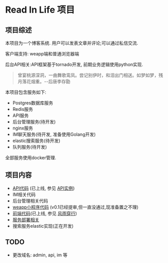 # Read In Life 项目

## 项目综述
本项目为一个博客系统. 用户可以发表文章并评论;可以通过私信交流. 

客户端支持: weapp端和普通浏览器端

后台API相关:API框架基于tornado开发, 前期业务逻辑使用python实现.

> 曾宴桃源深洞，一曲舞歌鸾凤。尝记别伊时，和泪出门相送。如梦如梦，残月落花烟重。--后唐李存勖

本项目包含服务如下:
* Postgres数据库服务
* Redis服务
* API服务
* 后台管理服务(待开发)
* nginx服务
* IM聊天服务(待开发, 准备使用Golang开发)
* elastic搜索服务(待开发)
* 队列服务(待开发)

全部服务使用docker管理.

## 项目内容
+ [API代码](https://github.com/glrh111/read_in_life_api) (已上线, 参见 [API实例](http://glrh11.com/ping/ping))
+ IM相关代码
+ 后台管理相关代码
+ [weapp小程序代码](https://github.com/glrh111/read_in_life_weapp) (v0.1已经提审,但一直没通过,现准备置之不理)
+ [前端代码](https://github.com/glrh111/read_in_life_web)(已上线, 参见 [风雨穿行](https://glrh11.com))
+ [服务部署相关](https://github.com/glrh111/read_in_life/tree/master/deployment)
+ 搜索服务elastic实现(正在开发)

## TODO
+ 更改域名: admin, api, im 等



